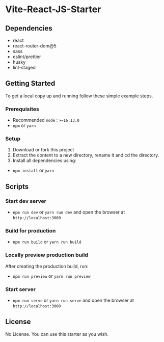 # Vite-React-JS-Starter

## Dependencies

- react
- react-router-dom@5
- sass
- eslint/prettier
- husky
- lint-staged

## Getting Started

To get a local copy up and running follow these simple example steps.

### Prerequisites

- Recommended `node` : `>=16.13.0`
- `npm` or `yarn`

### Setup

1. Download or fork this project
2. Extract the content to a new directory, rename it and cd the directory.
3. Install all dependencies using:

- `npm install` or `yarn`

## Scripts

### Start dev server

- `npm run dev` or `yarn run dev` and open the browser
  at `http://localhost:3000`

### Build for production

- `npm run build` or `yarn run build`

### Locally preview production build

After creating the production build, run:

- `npm run preview` or `yarn run preview`

### Start server

- `npm run serve` or `yarn run serve` and open the browser
  at `http://localhost:3000`

## License

No License. You can use this starter as you wish.
